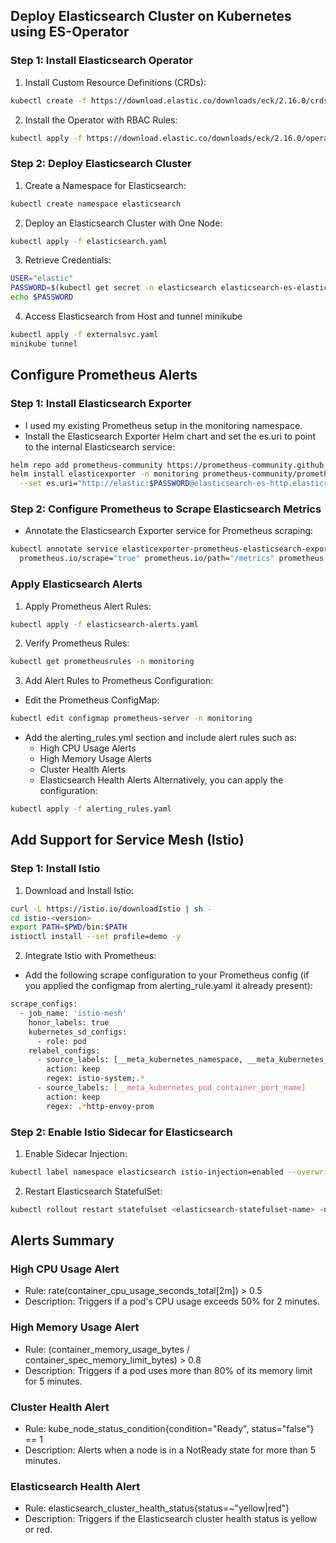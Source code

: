 ## Deploy Elasticsearch Cluster on Kubernetes using ES-Operator

### Step 1: Install Elasticsearch Operator

1. Install Custom Resource Definitions (CRDs):
```sh
kubectl create -f https://download.elastic.co/downloads/eck/2.16.0/crds.yaml
```
2. Install the Operator with RBAC Rules:
```sh
kubectl apply -f https://download.elastic.co/downloads/eck/2.16.0/operator.yaml
```

### Step 2: Deploy Elasticsearch Cluster

1. Create a Namespace for Elasticsearch:
```sh
kubectl create namespace elasticsearch
```
2. Deploy an Elasticsearch Cluster with One Node:
```sh
kubectl apply -f elasticsearch.yaml
```
3. Retrieve Credentials:
```sh
USER="elastic"
PASSWORD=$(kubectl get secret -n elasticsearch elasticsearch-es-elastic-user -o go-template='{{.data.elastic | base64decode}}')
echo $PASSWORD
```
4. Access Elasticsearch from Host and tunnel minikube 
```sh
kubectl apply -f externalsvc.yaml
minikube tunnel
```

## Configure Prometheus Alerts
### Step 1: Install Elasticsearch Exporter
* I used my existing Prometheus setup in the monitoring namespace.
* Install the Elasticsearch Exporter Helm chart and set the es.uri to point to the internal Elasticsearch service:

```sh
helm repo add prometheus-community https://prometheus-community.github.io/helm-charts
helm install elasticexporter -n monitoring prometheus-community/prometheus-elasticsearch-exporter \
  --set es.uri="http://elastic:$PASSWORD@elasticsearch-es-http.elasticsearch.svc.cluster.local:9200"
```

### Step 2: Configure Prometheus to Scrape Elasticsearch Metrics

* Annotate the Elasticsearch Exporter service for Prometheus scraping:

```sh
kubectl annotate service elasticexporter-prometheus-elasticsearch-exporter -n monitoring \
  prometheus.io/scrape="true" prometheus.io/path="/metrics" prometheus.io/port="9108"
```
### Apply Elasticsearch Alerts

1. Apply Prometheus Alert Rules:
```sh
kubectl apply -f elasticsearch-alerts.yaml
```
2. Verify Prometheus Rules:
```sh
kubectl get prometheusrules -n monitoring
```
3. Add Alert Rules to Prometheus Configuration:
* Edit the Prometheus ConfigMap:
```sh
kubectl edit configmap prometheus-server -n monitoring
```
* Add the alerting_rules.yml section and include alert rules such as:
    * High CPU Usage Alerts
    * High Memory Usage Alerts
    * Cluster Health Alerts
    * Elasticsearch Health Alerts
Alternatively, you can apply the configuration:
```sh
kubectl apply -f alerting_rules.yaml
```

## Add Support for Service Mesh (Istio)
### Step 1: Install Istio
1. Download and Install Istio:
```sh
curl -L https://istio.io/downloadIstio | sh -
cd istio-<version>
export PATH=$PWD/bin:$PATH
istioctl install --set profile=demo -y
```
2. Integrate Istio with Prometheus:
* Add the following scrape configuration to your Prometheus config (if you applied the configmap from alerting_rule.yaml it already present):

```sh
scrape_configs:
  - job_name: 'istio-mesh'
    honor_labels: true
    kubernetes_sd_configs:
      - role: pod
    relabel_configs:
      - source_labels: [__meta_kubernetes_namespace, __meta_kubernetes_pod_label_istio]
        action: keep
        regex: istio-system;.*
      - source_labels: [__meta_kubernetes_pod_container_port_name]
        action: keep
        regex: .*http-envoy-prom
```

### Step 2: Enable Istio Sidecar for Elasticsearch
1. Enable Sidecar Injection:
```sh
kubectl label namespace elasticsearch istio-injection=enabled --overwrite
```
2. Restart Elasticsearch StatefulSet:
```sh
kubectl rollout restart statefulset <elasticsearch-statefulset-name> -n elasticsearch
```

## Alerts Summary
### High CPU Usage Alert
* Rule: rate(container_cpu_usage_seconds_total[2m]) > 0.5
* Description: Triggers if a pod's CPU usage exceeds 50% for 2 minutes.

### High Memory Usage Alert
* Rule: (container_memory_usage_bytes / container_spec_memory_limit_bytes) > 0.8
* Description: Triggers if a pod uses more than 80% of its memory limit for 5 minutes.

### Cluster Health Alert
* Rule: kube_node_status_condition{condition="Ready", status="false"} == 1
* Description: Alerts when a node is in a NotReady state for more than 5 minutes.

### Elasticsearch Health Alert
* Rule: elasticsearch_cluster_health_status{status=~"yellow|red"}
* Description: Triggers if the Elasticsearch cluster health status is yellow or red.



